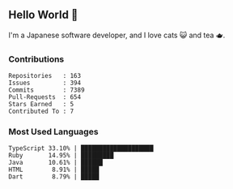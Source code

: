## Hello World 👋

I'm a Japanese software developer, and I love cats 😺 and tea 🫖.

### Contributions

    Repositories   : 163
    Issues         : 394
    Commits        : 7389
    Pull-Requests  : 654
    Stars Earned   : 5
    Contributed To : 7

### Most Used Languages

    TypeScript 33.10% | ████████████████████
    Ruby       14.95% | █████████
    Java       10.61% | ██████
    HTML        8.91% | █████
    Dart        8.79% | █████
